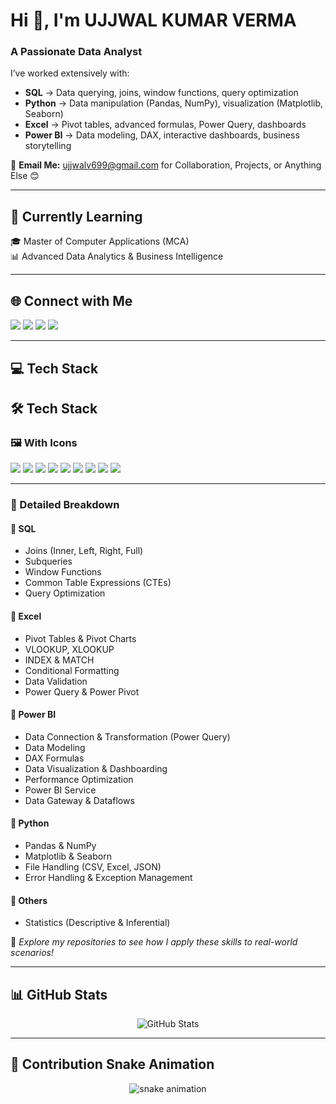 # Hi 👋, I'm UJJWAL KUMAR VERMA  
### A Passionate Data Analyst  

I’ve worked extensively with:  

- **SQL** → Data querying, joins, window functions, query optimization  
- **Python** → Data manipulation (Pandas, NumPy), visualization (Matplotlib, Seaborn)  
- **Excel** → Pivot tables, advanced formulas, Power Query, dashboards  
- **Power BI** → Data modeling, DAX, interactive dashboards, business storytelling  

📩 **Email Me:** [ujjwalv699@gmail.com](mailto:ujjwalv699@gmail.com) for Collaboration, Projects, or Anything Else 😊  

---

## 🌱 Currently Learning
🎓 Master of Computer Applications (MCA)  
📊 Advanced Data Analytics & Business Intelligence  

---

## 🌐 Connect with Me  
<p align="left">
<a href="https://www.linkedin.com/in/ujjwal-verma-7635" target="_blank"><img src="https://img.shields.io/badge/-LinkedIn-%230077B5?style=for-the-badge&logo=linkedin&logoColor=white"/></a>
<a href="mailto:ujjwalv699@gmail.com" target="_blank"><img src="https://img.shields.io/badge/-Gmail-D14836?style=for-the-badge&logo=gmail&logoColor=white"/></a>
<a href="https://github.com/Ujjwal7635" target="_blank"><img src="https://img.shields.io/badge/-GitHub-181717?style=for-the-badge&logo=github&logoColor=white"/></a>
<a href="https://ujjwal7635.github.io/portfolio" target="_blank"><img src="https://img.shields.io/badge/-Portfolio-0A66C2?style=for-the-badge&logo=google-chrome&logoColor=white"/></a>
</p>  

---

## 💻 Tech Stack  

## 🛠️ Tech Stack  

### 🖼️ With Icons  
<p align="left">
  <!-- SQL -->
  <img src="https://img.shields.io/badge/SQL-025E8C?style=for-the-badge&logo=postgresql&logoColor=white" />
  
  <!-- Python -->
  <img src="https://img.shields.io/badge/Python-3776AB?style=for-the-badge&logo=python&logoColor=yellow" />
  <img src="https://img.shields.io/badge/Pandas-150458?style=for-the-badge&logo=pandas&logoColor=white" />
  <img src="https://img.shields.io/badge/NumPy-013243?style=for-the-badge&logo=numpy&logoColor=white" />
  <img src="https://img.shields.io/badge/Matplotlib-005C9E?style=for-the-badge&logo=plotly&logoColor=white" />
  <img src="https://img.shields.io/badge/Seaborn-2E5EAA?style=for-the-badge&logo=plotly&logoColor=white" />

  <!-- Excel -->
  <img src="https://img.shields.io/badge/Excel-217346?style=for-the-badge&logo=microsoft-excel&logoColor=white" />

  <!-- Power BI -->
  <img src="https://img.shields.io/badge/Power%20BI-F2C811?style=for-the-badge&logo=powerbi&logoColor=black" />

  <!-- Statistics -->
  <img src="https://img.shields.io/badge/Statistics-4E9A06?style=for-the-badge&logo=google-analytics&logoColor=white" />
</p>  

---

### 📌 Detailed Breakdown  

#### 🔹 SQL  
- Joins (Inner, Left, Right, Full)  
- Subqueries  
- Window Functions  
- Common Table Expressions (CTEs)  
- Query Optimization  

#### 🔹 Excel  
- Pivot Tables & Pivot Charts  
- VLOOKUP, XLOOKUP  
- INDEX & MATCH  
- Conditional Formatting  
- Data Validation  
- Power Query & Power Pivot  

#### 🔹 Power BI  
- Data Connection & Transformation (Power Query)  
- Data Modeling  
- DAX Formulas  
- Data Visualization & Dashboarding  
- Performance Optimization  
- Power BI Service  
- Data Gateway & Dataflows  

#### 🔹 Python  
- Pandas & NumPy  
- Matplotlib & Seaborn  
- File Handling (CSV, Excel, JSON)  
- Error Handling & Exception Management  

#### 🔹 Others  
- Statistics (Descriptive & Inferential)  

📌 *Explore my repositories to see how I apply these skills to real-world scenarios!*  

---

## 📊 GitHub Stats  

<p align="center">
  <img src="https://github-readme-stats.vercel.app/api?username=Ujjwal7635&show_icons=true&theme=tokyonight" alt="GitHub Stats" />
</p>

---

## 🐍 Contribution Snake Animation  

<p align="center">
  <img src="https://github.com/Ujjwal7635/Ujjwal7635/blob/output/github-contribution-grid-snake.svg" alt="snake animation" />
</p>
